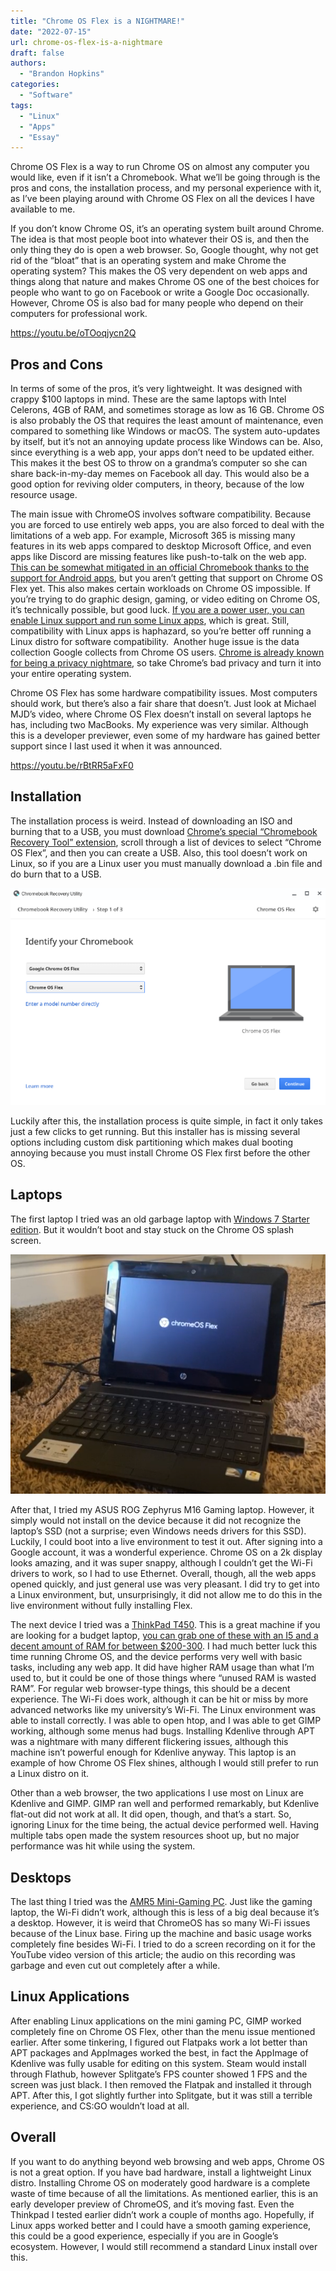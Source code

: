 ```yaml
---
title: "Chrome OS Flex is a NIGHTMARE!"
date: "2022-07-15"
url: chrome-os-flex-is-a-nightmare
draft: false
authors:
  - "Brandon Hopkins"
categories:
  - "Software"
tags:
  - "Linux"
  - "Apps"
  - "Essay"
---
```


Chrome OS Flex is a way to run Chrome OS on almost any computer you would like, even if it isn’t a Chromebook. What we’ll be going through is the pros and cons, the installation process, and my personal experience with it, as I’ve been playing around with Chrome OS Flex on all the devices I have available to me. 

If you don’t know Chrome OS, it’s an operating system built around Chrome. The idea is that most people boot into whatever their OS is, and then the only thing they do is open a web browser. So, Google thought, why not get rid of the “bloat” that is an operating system and make Chrome the operating system? This makes the OS very dependent on web apps and things along that nature and makes Chrome OS one of the best choices for people who want to go on Facebook or write a Google Doc occasionally. However, Chrome OS is also bad for many people who depend on their computers for professional work.

https://youtu.be/oTOoqjycn2Q

## Pros and Cons

In terms of some of the pros, it’s very lightweight. It was designed with crappy $100 laptops in mind. These are the same laptops with Intel Celerons, 4GB of RAM, and sometimes storage as low as 16 GB. Chrome OS is also probably the OS that requires the least amount of maintenance, even compared to something like Windows or macOS. The system auto-updates by itself, but it’s not an annoying update process like Windows can be. Also, since everything is a web app, your apps don’t need to be updated either. This makes it the best OS to throw on a grandma’s computer so she can share back-in-my-day memes on Facebook all day. This would also be a good option for reviving older computers, in theory, because of the low resource usage.

The main issue with ChromeOS involves software compatibility. Because you are forced to use entirely web apps, you are also forced to deal with the limitations of a web app. For example, Microsoft 365 is missing many features in its web apps compared to desktop Microsoft Office, and even apps like Discord are missing features like push-to-talk on the web app. [This can be somewhat mitigated in an official Chromebook thanks to the support for Android apps](https://support.google.com/chromebook/answer/7021273?hl=en&ref=techhut.tv), but you aren’t getting that support on Chrome OS Flex yet. This also makes certain workloads on Chrome OS impossible. If you’re trying to do graphic design, gaming, or video editing on Chrome OS, it’s technically possible, but good luck. [If you are a power user, you can enable Linux support and run some Linux apps](https://support.google.com/chromebook/answer/9145439?hl=en&ref=techhut.tv), which is great. Still, compatibility with Linux apps is haphazard, so you’re better off running a Linux distro for software compatibility.  Another huge issue is the data collection Google collects from Chrome OS users. [Chrome is already known for being a privacy nightmare](https://www.forbes.com/sites/zakdoffman/2021/03/20/stop-using-google-chrome-on-apple-iphone-12-pro-max-ipad-and-macbook-pro/?sh=4385613c4d08&ref=techhut.tv), so take Chrome’s bad privacy and turn it into your entire operating system.

Chrome OS Flex has some hardware compatibility issues. Most computers should work, but there’s also a fair share that doesn’t. Just look at Michael MJD’s video, where Chrome OS Flex doesn’t install on several laptops he has, including two MacBooks. My experience was very similar. Although this is a developer previewer, even some of my hardware has gained better support since I last used it when it was announced. 

https://youtu.be/rBtRR5aFxF0

## Installation

The installation process is weird. Instead of downloading an ISO and burning that to a USB, you must download [Chrome’s special “Chromebook Recovery Tool” extension](https://chrome.google.com/webstore/detail/chromebook-recovery-utili/jndclpdbaamdhonoechobihbbiimdgai?ref=techhut.tv), scroll through a list of devices to select “Chrome OS Flex”, and then you can create a USB. Also, this tool doesn’t work on Linux, so if you are a Linux user you must manually download a .bin file and do burn that to a USB.

![](images/chromebook-recovery-utility.png)

Luckily after this, the installation process is quite simple, in fact it only takes just a few clicks to get running. But this installer has is missing several options including custom disk partitioning which makes dual booting annoying because you must install Chrome OS Flex first before the other OS.

## Laptops

The first laptop I tried was an old garbage laptop with [Windows 7 Starter edition](https://www.lifewire.com/stay-away-windows-7-starter-edition-3507042?ref=techhut.tv). But it wouldn’t boot and stay stuck on the Chrome OS splash screen.

![](images/chromeos-splash-screen.png)

After that, I tried my ASUS ROG Zephyrus M16 Gaming laptop. However, it simply would not install on the device because it did not recognize the laptop’s SSD (not a surprise; even Windows needs drivers for this SSD). Luckily, I could boot into a live environment to test it out. After signing into a Google account, it was a wonderful experience. Chrome OS on a 2k display looks amazing, and it was super snappy, although I couldn’t get the Wi-Fi drivers to work, so I had to use Ethernet. Overall, though, all the web apps opened quickly, and just general use was very pleasant. I did try to get into a Linux environment, but, unsurprisingly, it did not allow me to do this in the live environment without fully installing Flex.

The next device I tried was a [ThinkPad T450](https://amzn.to/3ATp8S1?ref=techhut.tv). This is a great machine if you are looking for a budget laptop, [you can grab one of these with an I5 and a decent amount of RAM for between $200-300](http://amzn.to/3ATp8S1?ref=techhut.tv). I had much better luck this time running Chrome OS, and the device performs very well with basic tasks, including any web app. It did have higher RAM usage than what I’m used to, but it could be one of those things where “unused RAM is wasted RAM”. For regular web browser-type things, this should be a decent experience. The Wi-Fi does work, although it can be hit or miss by more advanced networks like my university’s Wi-Fi. The Linux environment was able to install correctly. I was able to open htop, and I was able to get GIMP working, although some menus had bugs. Installing Kdenlive through APT was a nightmare with many different flickering issues, although this machine isn’t powerful enough for Kdenlive anyway. This laptop is an example of how Chrome OS Flex shines, although I would still prefer to run a Linux distro on it.

Other than a web browser, the two applications I use most on Linux are Kdenlive and GIMP. GIMP ran well and performed remarkably, but Kdenlive flat-out did not work at all. It did open, though, and that’s a start. So, ignoring Linux for the time being, the actual device performed well. Having multiple tabs open made the system resources shoot up, but no major performance was hit while using the system. 

## Desktops

The last thing I tried was the [AMR5 Mini-Gaming PC](https://amzn.to/3uR5ti3?ref=techhut.tv). Just like the gaming laptop, the Wi-Fi didn’t work, although this is less of a big deal because it’s a desktop. However, it is weird that ChromeOS has so many Wi-Fi issues because of the Linux base. Firing up the machine and basic usage works completely fine besides Wi-Fi. I tried to do a screen recording on it for the YouTube video version of this article; the audio on this recording was garbage and even cut out completely after a while.

## Linux Applications

After enabling Linux applications on the mini gaming PC, GIMP worked completely fine on Chrome OS Flex, other than the menu issue mentioned earlier. After some tinkering, I figured out Flatpaks work a lot better than APT packages and AppImages worked the best, in fact the AppImage of Kdenlive was fully usable for editing on this system. Steam would install through Flathub, however Splitgate’s FPS counter showed 1 FPS and the screen was just black. I then removed the Flatpak and installed it through APT. After this, I got slightly further into Splitgate, but it was still a terrible experience, and CS:GO wouldn’t load at all.

## Overall

If you want to do anything beyond web browsing and web apps, Chrome OS is not a great option. If you have bad hardware, install a lightweight Linux distro. Installing Chrome OS on moderately good hardware is a complete waste of time because of all the limitations. As mentioned earlier, this is an early developer preview of ChromeOS, and it’s moving fast. Even the Thinkpad I tested earlier didn’t work a couple of months ago. Hopefully, if Linux apps worked better and I could have a smooth gaming experience, this could be a good experience, especially if you are in Google’s ecosystem. However, I would still recommend a standard Linux install over this.
